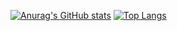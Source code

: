 [![Anurag's GitHub stats](https://github-readme-stats.vercel.app/api?username=Phanhieu1221&show_icons=true&theme=radical)](https://github.com/anuraghazra/github-readme-stats) 
[![Top Langs](https://github-readme-stats.vercel.app/api/top-langs/?username=Phanhieu1221&layout=compact&theme=radical)](https://github.com/anuraghazra/github-readme-stats)

